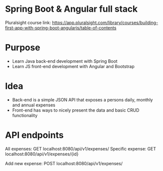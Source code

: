 # Spring Boot & Angular full stack
Pluralsight course link:
https://app.pluralsight.com/library/courses/building-first-app-with-spring-boot-angularjs/table-of-contents

# Purpose

  - Learn Java back-end development with Spring Boot
  - Learn JS front-end development with Angular and Bootstrap

# Idea

  - Back-end is a simple JSON API that exposes a persons daily, monthly and annual expenses
  - Front-end has ways to nicely present the data and basic CRUD functionality

# API endpoints
All expenses: 
GET localhost:8080/api/v1/expenses/
Specific expense: 
GET localhost:8080/api/v1/expenses/{id}

Add new expense: 
POST localhost:8080/api/v1/expenses/